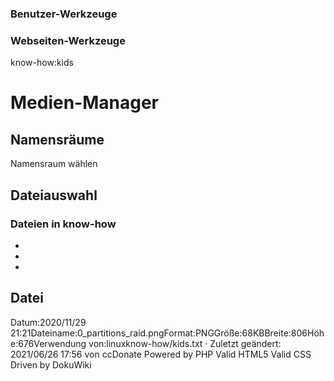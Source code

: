 ### Benutzer-Werkzeuge

### Webseiten-Werkzeuge
know-how:kids
# Medien-Manager

## Namensräume
Namensraum wählen
## Dateiauswahl

### Dateien in know-how

-
-
-

## Datei

Datum:2020/11/29 21:21Dateiname:0_partitions_raid.pngFormat:PNGGröße:68KBBreite:806Höhe:676Verwendung von:linuxknow-how/kids.txt · Zuletzt geändert: 2021/06/26 17:56 von ccDonate Powered by PHP Valid HTML5 Valid CSS Driven by DokuWiki

